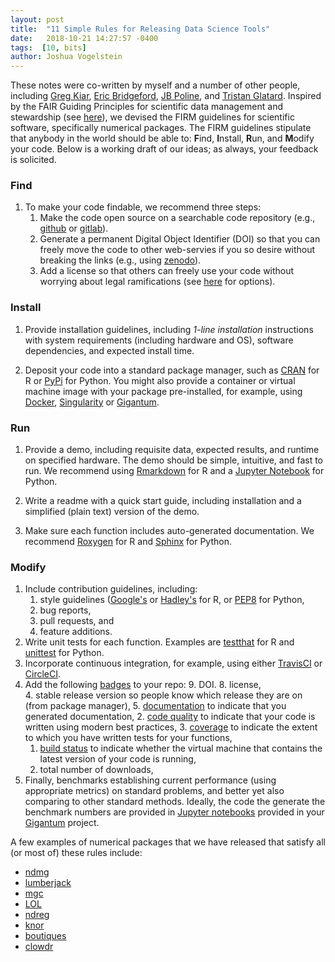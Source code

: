 ```yaml
---
layout: post
title:  "11 Simple Rules for Releasing Data Science Tools"
date:   2018-10-21 14:27:57 -0400
tags:  [10, bits]
author: Joshua Vogelstein
---
```


These notes were co-written by myself and a number of other people, including [Greg Kiar](http://gkiar.me/), [Eric Bridgeford](http://ericwb.me/), [JB Poline](https://www.mcgill.ca/qls/researchers/jb-poline), and [Tristan Glatard](https://users.encs.concordia.ca/~tglatard/). Inspired by the FAIR Guiding Principles for scientific data management and stewardship (see [here](https://www.nature.com/articles/sdata201618)), we devised the FIRM guidelines for scientific software, specifically numerical packages.  The FIRM guidelines stipulate that anybody in the world should be able to: **F**ind, **I**nstall, **R**un, and **M**odify your code. Below is a working draft of our ideas; as always, your feedback is solicited. 


### Find

1. To make your code findable, we recommend three steps:
    1. Make the code open source on a searchable code repository (e.g., [github](https://github.com/) or [gitlab](https://about.gitlab.com/)).
    2.  Generate a permanent Digital Object Identifier (DOI) so that you can freely move the code to other web-servies if you so desire without breaking the links (e.g., using [zenodo](https://zenodo.org/)).
    3.  Add a license so that others can freely use your code without worrying about legal ramifications (see [here](https://opensource.org/licenses) for options).

### Install


1. Provide installation guidelines, including  *1-line installation* instructions with system requirements (including hardware and OS),  software dependencies, and expected install time.  

2. Deposit your code into a standard package manager, such as [CRAN](https://cran.r-project.org/) for R or [PyPi](https://pypi.org/) for Python. You might also provide a container or virtual machine image with your package pre-installed, for example, using [Docker](https://www.docker.com/), [Singularity](https://www.sylabs.io/docs/) or [Gigantum](https://gigantum.com/).


### Run

1. Provide a demo, including requisite data, expected results, and runtime on specified hardware. The demo should be simple, intuitive, and fast to run. We recommend using  [Rmarkdown](https://rmarkdown.rstudio.com/) for R and  a [Jupyter Notebook](http://jupyter.org/) for Python.

2. Write a readme with a quick start guide, including installation and a simplified (plain text) version of the demo.


3. Make sure each function includes auto-generated documentation. We recommend  [Roxygen](https://cran.r-project.org/web/packages/roxygen2/vignettes/roxygen2.html) for R and   [Sphinx](http://www.sphinx-doc.org/en/master/) for Python.


### Modify

1. Include contribution guidelines, including: 
    1. style guidelines ([Google's](https://google.github.io/styleguide/Rguide.xml) or [Hadley's](http://adv-r.had.co.nz/Style.html) for R, or [PEP8](https://www.python.org/dev/peps/pep-0008/) for Python, 
    2. bug reports, 
    3. pull requests, and  
    4. feature additions.
2. Write unit tests for each function. Examples are [testthat](http://testthat.r-lib.org/) for R and [unittest](https://docs.python.org/3/library/unittest.html) for Python.
3.  Incorporate continuous integration, for example, using either  [TravisCI](https://travis-ci.org/) or  [CircleCI](https://circleci.com/).
4.  Add the following [badges](https://shields.io/#/) to your repo: 
    9.  DOI. 
    8.  license,  
    4.  stable release version so people know which release they are on (from package manager), 
    5.  [documentation](https://readthedocs.org/) to indicate that you generated documentation, 
    2.  [code quality](https://codeclimate.com/) to indicate that your code is written using modern best practices, 
    3.  [coverage](https://coveralls.io/) to indicate the extent to which you have written tests for your functions, 
    1.  [build status](https://www.docker.com/) to indicate whether the virtual machine that contains the latest version of your code is running, 
    6.  total number of downloads, 
 1.  Finally, benchmarks establishing current performance (using appropriate metrics) on standard problems, and better yet also comparing to other standard methods. Ideally, the code the generate the benchmark numbers are provided in [Jupyter notebooks](http://jupyter.org/) provided in your [Gigantum](https://gigantum.com/) project.


A few examples of numerical packages that we have released that satisfy all (or most of) these rules include:
- [ndmg](https://github.com/neurodata/ndmg)
- [lumberjack](https://github.com/neurodata/lumberjack)
- [mgc](https://github.com/neurodata/mgc)
- [LOL](https://github.com/neurodata/LOL)
- [ndreg](https://github.com/neurodata/ndreg)
- [knor](https://github.com/neurodata/knorR)
- [boutiques](https://github.com/boutiques/boutiques)
- [clowdr](https://github.com/gkiar/clowdr)
